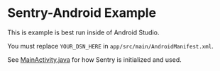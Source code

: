 # Sentry-Android Example

This is example is best run inside of Android Studio.

You must replace `YOUR_DSN_HERE` in `app/src/main/AndroidManifest.xml`.

See [MainActivity.java](https://github.com/getsentry/examples/blob/master/android/app/src/main/java/io/sentry/sentry_android_example/MainActivity.java)
for how Sentry is initialized and used.
